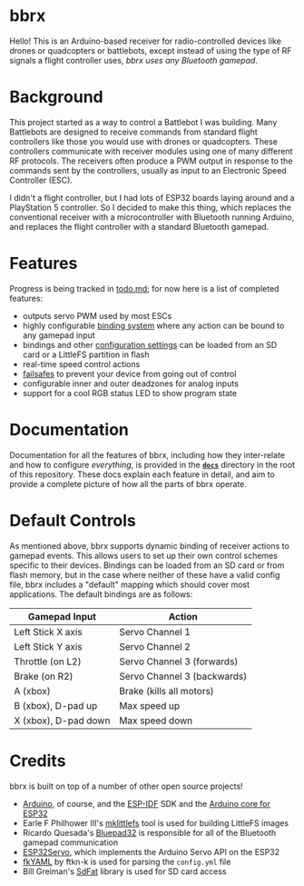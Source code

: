 # bbrx
Hello!  This is an Arduino-based receiver for radio-controlled devices like drones or quadcopters or battlebots, except instead of using the type of RF signals a flight controller uses, *bbrx uses any Bluetooth gamepad*.

# Background
This project started as a way to control a Battlebot I was building.  Many Battlebots are designed to receive commands from standard flight controllers like those you would use with drones or quadcopters.  These controllers communicate with receiver modules using one of many different RF protocols.  The receivers often produce a PWM output in response to the commands sent by the controllers, usually as input to an Electronic Speed Controller (ESC).

I didn't a flight controller, but I had lots of ESP32 boards laying around and a PlayStation 5 controller.  So I decided to make this thing, which replaces the conventional receiver with a microcontroller with Bluetooth running Arduino, and replaces the flight controller with a standard Bluetooth gamepad.

# Features
Progress is being tracked in [todo.md](./todo.md); for now here is a list of completed features:
- outputs servo PWM used by most ESCs
- highly configurable [binding system](./docs/usage/events.md) where any action can be bound to any gamepad input
- bindings and other [configuration settings](./docs/usage/config.md) can be loaded from an SD card or a LittleFS partition in flash
- real-time speed control actions
- [failsafes](./docs/usage/failsafes.md) to prevent your device from going out of control
- configurable inner and outer deadzones for analog inputs
- support for a cool RGB status LED to show program state

# Documentation
Documentation for all the features of bbrx, including how they inter-relate and how to configure _everything_, is provided in the [**`docs`**](./docs/) directory in the root of this repository.  These docs explain each feature in detail, and aim to provide a complete picture of how all the parts of bbrx operate.

# Default Controls
As mentioned above, bbrx supports dynamic binding of receiver actions to gamepad events.  This allows users to set up their own control schemes specific to their devices.  Bindings can be loaded from an SD card or from flash memory, but in the case where neither of these have a valid config file, bbrx includes a "default" mapping which should cover most applications.  The default bindings are as follows:

| Gamepad Input        | Action                      |
|----------------------|-----------------------------|
| Left Stick X axis    | Servo Channel 1             |
| Left Stick Y axis    | Servo Channel 2             |
| Throttle (on L2)     | Servo Channel 3 (forwards)  |
| Brake (on R2)        | Servo Channel 3 (backwards) |
| A (xbox)             | Brake (kills all motors)    |
| B (xbox), D-pad up   |Max speed up                 |
| X (xbox), D-pad down | Max speed down              |

# Credits
bbrx is built on top of a number of other open source projects!
- [Arduino](https://www.arduino.cc/), of course, and the [ESP-IDF](https://github.com/espressif/esp-idf) SDK and the [Arduino core for ESP32](https://github.com/espressif/arduino-esp32)
- Earle F Philhower III's [mklittlefs](https://github.com/earlephilhower/mklittlefs) tool is used for building LittleFS images
- Ricardo Quesada's [Bluepad32](https://github.com/ricardoquesada/bluepad32) is responsible for all of the Bluetooth gamepad communication
- [ESP32Servo](https://github.com/madhephaestus/ESP32Servo), which implements the Arduino Servo API on the ESP32
- [fkYAML](https://github.com/fktn-k/fkYAML) by ftkn-k is used for parsing the `config.yml` file
- Bill Greiman's [SdFat](https://github.com/greiman/SdFat) library is used for SD card access
